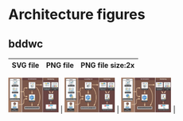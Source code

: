 # Architecture figures


## bddwc



| SVG file           | PNG file           | PNG file size:2x           |
|--------------------------|:------------------------:|-------------------------:|
<img src="https://raw.githubusercontent.com/bd-R/bdgraphics/master/arc/bddwc/arc_bddwc.svg"
     width="20%" height="20%" title="SVG file"> |
<img src="https://raw.githubusercontent.com/bd-R/bdgraphics/master/arc/bddwc/arc_bddwc.png"
     width="20%" height="20%" title="PNG file"> |
     <img src="https://raw.githubusercontent.com/bd-R/bdgraphics/master/arc/bddwc/arc_bddwc@2x.png"
     width="20%" height="20%" title="PNG file x2"> |